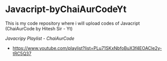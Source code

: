 # Javacript-byChaiAurCodeYt
This is my code repository where i will upload codes of Javacript (ChaiAurCode by Hitesh Sir - Yt)

*Javacripy Playlist - ChaiAurCode*
- https://www.youtube.com/playlist?list=PLu71SKxNbfoBuX3f4EOACle2y-tRC5Q37
